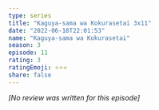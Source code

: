 ```yaml
---
type: series
title: "Kaguya-sama wa Kokurasetai 3x11"
date: "2022-06-18T22:01:53"
name: "Kaguya-sama wa Kokurasetai"
season: 3
episode: 11
rating: 3
ratingEmoji: ⭐️⭐️⭐️
share: false
---
```


_[No review was written for this episode]_

